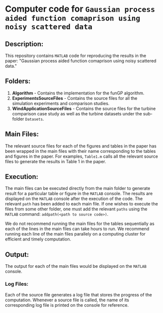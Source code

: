 # Computer code for `Gaussian process aided function comaprison using noisy scattered data`

## Description: 
This repository contains `MATLAB` code for reproducing the results in the paper: "Gaussian process aided function comaprison using noisy scattered data."

## Folders:
1. **Algorithm** - Contains the implementation for the funGP algorithm.
2. **ExperimentsSourceFiles** - Contains the source files for all the simulation experiments and comparison studies.
3. **WindApplicationSourceFiles** - Contains the source files for the turbine comparison case study as well as the turbine datasets under the sub-folder `Datasets`.

## Main Files:
The relevant source files for each of the figures and tables in the paper has been wrapped in the main files with their name corresponding to the tables and figures in the paper. For examples, `Table1.m` calls all the relevant source files to generate the results in Table 1 in the paper. 

## Execution:
The main files can be executed directly from the main folder to generate result for a particular table or figure in the `MATLAB` console. The results are displayed on the `MATLAB` console after the execution of the code. The relevant  `path` has been added to each main file. If one wishes to execute the files from some other folder, one must add the relevant `paths` using the `MATLAB` command: `addpath(<path to source code>)`.  

We do not recommend running the main files for the tables sequentially as each of the lines in the main files can take hours to run. We recommend running each line of the main files parallely on a computing cluster for efficient and timely computation.

## Output:
The output for each of the main files would be displayed on the `MATLAB` console.


### Log Files: 
Each of the source file generates a log file that stores the progress of the computation. Whenever a source file is called, the name of its corresponding log file is printed on the console for reference. 



